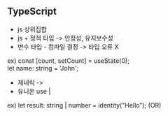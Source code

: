 <h2>TypeScript</h2>
<div>
      <ul>
            <li>js 상위집합</li>
            <li> js + 정적 타입 -> 안정성, 유지보수성</li>
            <li>변수 타입 - 컴파일 결정 -> 타입 오류 X</li>
      </ul>
      <p>
            ex) const [count, setCount] = useState<number>(0);<br>
            let name: string = 'John';
      </p>
      <ul>
            <li>제네릭 -> <T></li>
            <li>유니온 use |</li>
      </ul>
      <p>
            ex) let result: string | number = identity("Hello"); (OR)
      </p>
</div>
